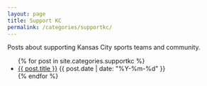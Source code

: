 ```yaml
---
layout: page
title: Support KC
permalink: /categories/supportkc/
---
```


<p>Posts about supporting Kansas City sports teams and community.</p>
<ul>
{% for post in site.categories.supportkc %}
  <li>
    <a href="{{ post.url }}">{{ post.title }}</a>
    <span class="post-date">{{ post.date | date: "%Y-%m-%d" }}</span>
  </li>
{% endfor %}
</ul>